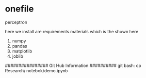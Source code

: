 # onefile
perceptron

here we install are requirements materials which is the shown here

1. numpy 
2. pandas
3. matplotlib
4. joblib

################ Git Hub Information ##########
git bash:
cp Research\ notebok/demo.ipynb


















